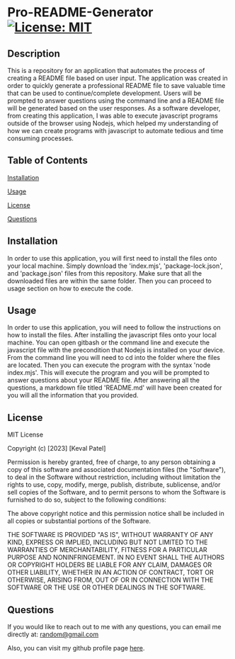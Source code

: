 # Pro-README-Generator   [![License: MIT](https://img.shields.io/badge/License-MIT-yellow.svg)](https://opensource.org/licenses/MIT)

## Description

This is a repository for an application that automates the process of creating a README file based on user input. The application was created in order to quickly generate a professional README file to save valuable time that can be used to continue/complete development. Users will be prompted to answer questions using the command line and a README file will be generated based on the user responses. As a software developer, from creating this application, I was able to execute javascript programs outside of the browser using Nodejs, which helped my understanding of how we can create programs with javascript to automate tedious and time consuming processes. 
        
## Table of Contents

[Installation](#installation)
        
[Usage](#usage)

[License](#license)

[Questions](#questions)

## Installation

In order to use this application, you will first need to install the files onto your local machine. Simply download the 'index.mjs', 'package-lock.json', and 'package.json'  files from this repository. Make sure that all the downloaded files are within the same folder. Then you can proceed to usage section on how to execute the code. 

## Usage

In order to use this application, you will need to follow the instructions on how to install the files. After installing the javascript files onto your local machine. You can open gitbash or the command line and execute the javascript file with the precondition that Nodejs is installed on your device. From the command line you will need to cd into the folder where the files are located.  Then you can execute the program with the syntax 'node index.mjs'. This will execute the program and you will be prompted to answer questions about your README file. After answering all the questions, a markdown file titled 'README.md' will have been created for you will all the information that you provided. 

## License

MIT License

Copyright (c) [2023] [Keval Patel]
        
Permission is hereby granted, free of charge, to any person obtaining a copy
of this software and associated documentation files (the "Software"), to deal
in the Software without restriction, including without limitation the rights
to use, copy, modify, merge, publish, distribute, sublicense, and/or sell
copies of the Software, and to permit persons to whom the Software is
furnished to do so, subject to the following conditions:

The above copyright notice and this permission notice shall be included in all
copies or substantial portions of the Software.

THE SOFTWARE IS PROVIDED "AS IS", WITHOUT WARRANTY OF ANY KIND, EXPRESS OR
IMPLIED, INCLUDING BUT NOT LIMITED TO THE WARRANTIES OF MERCHANTABILITY,
FITNESS FOR A PARTICULAR PURPOSE AND NONINFRINGEMENT. IN NO EVENT SHALL THE
AUTHORS OR COPYRIGHT HOLDERS BE LIABLE FOR ANY CLAIM, DAMAGES OR OTHER
LIABILITY, WHETHER IN AN ACTION OF CONTRACT, TORT OR OTHERWISE, ARISING FROM,
OUT OF OR IN CONNECTION WITH THE SOFTWARE OR THE USE OR OTHER DEALINGS IN THE
SOFTWARE.

## Questions

If you would like to reach out to me with any questions, you can email me directly at: [random@gmail.com](mailto:random@gmail.com)

Also, you can visit my github profile page [here](https://github.com/KevalPatel6).